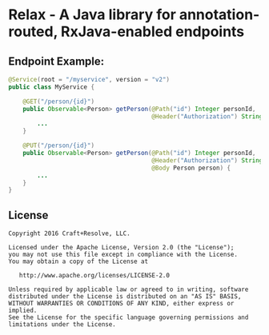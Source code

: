 Relax - A Java library for annotation-routed, RxJava-enabled endpoints
======================================================================

Endpoint Example:
----------------

```java
@Service(root = "/myservice", version = "v2")
public class MyService {

    @GET("/person/{id}")
    public Observable<Person> getPerson(@Path("id") Integer personId,
                                        @Header("Authorization") String authorization) {
        ...
    }

    @PUT("/person/{id}")
    public Observable<Person> getPerson(@Path("id") Integer personId,
                                        @Header("Authorization") String authorization,
                                        @Body Person person) {
        ...
    }
}

```

License
-------

    Copyright 2016 Craft+Resolve, LLC.
    
    Licensed under the Apache License, Version 2.0 (the "License");
    you may not use this file except in compliance with the License.
    You may obtain a copy of the License at

       http://www.apache.org/licenses/LICENSE-2.0

    Unless required by applicable law or agreed to in writing, software
    distributed under the License is distributed on an "AS IS" BASIS,
    WITHOUT WARRANTIES OR CONDITIONS OF ANY KIND, either express or implied.
    See the License for the specific language governing permissions and
    limitations under the License.



 [1]: http://rodrigofalvarez.github.com/relax/
 [2]: http://github.com/rodrigofalvarez/relax/downloads
 [snap]: https://oss.sonatype.org/content/repositories/snapshots/